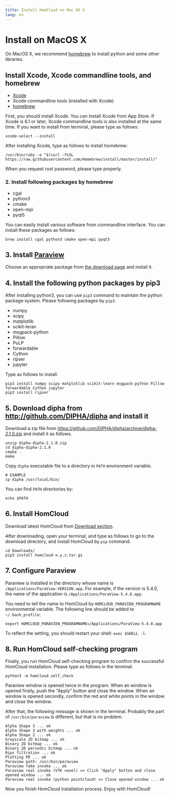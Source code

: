 ```yaml
---
title: Install HomCloud on Mac OS X
lang: en
---
```


# Install on MacOS X

On MacOS X, we recommend [homebrew](https://brew.sh/index_ja.html) 
to install python and some other libraries.

## Install Xcode, Xcode commandline tools, and homebrew

* [Xcode](https://developer.apple.com/jp/xcode/)
* Xcode commandline tools (installed with Xcode)
* [homebrew](https://github.com/Homebrew)

First, you should install Xcode. You can install Xcode from App Store.
If Xcode is 6.1 or later, Xcode commandline tools is also installed at the same time.
If you want to install from terminal, please type as follows:
   
    xcode-select --install

After installing Xcode, type as follows to install homebrew:

    /usr/bin/ruby -e "$(curl -fsSL https://raw.githubusercontent.com/Homebrew/install/master/install)"

When you request root password, please type properly.

### 2. Install following packages by homebrew

* cgal
* python3
* cmake
* open-mpi
* pyqt5

You can easily install various software from commandline interface.
You can install these packages as follows:

    brew install cgal python3 cmake open-mpi pyqt5

## 3. Install [Paraview](https://www.paraview.org/)

Choose an appropriate package from [the download page](https://www.paraview.org/download/)
and install it.

## 4. Install the following python packages by pip3

After installing python3, you can use `pip3` command to maintain
the python package system. Please following packages by `pip3`.

* numpy
* scipy
* matplotlib
* scikit-leran
* msgpack-python
* Pillow
* PuLP
* forwardable
* Cython
* ripser
* jupyter

Type as follows to install:

    pip3 install numpy scipy matplotlib scikit-learn msgpack-python Pillow forwardable Cython jupyter
    pip3 install ripser

## 5. Download dipha from <http://github.com/DIPHA/dipha> and install it

Download a zip file from <https://github.com/DIPHA/dipha/archive/dipha-2.1.0.zip>
and install it as follows.

    unzip dipha-dipha-2.1.0.zip
    cd dipha-dipha-2.1.0
    cmake . 
    make

Copy `dipha` executable file to a directory in `PATH` environment variable.

    # EXAMPLE
    cp dipha /usr/local/bin/

You can find `PATH` directories by:

    echo $PATH

## 6. Install HomCloud 

Download latest HomCloud from [Download section](index.en.html#download).

After downloading, open your terminal, and type as follows to go to the download
directory, and install HomCloud by `pip` command.

    cd Downloads/
    pip3 install homcloud-x.y.z.tar.gz

## 7. Configure Paraview

Paraview is installed in the directory whose name is `/Applications/ParaView-VERSION.app`.
For example, if the version is 5.4.0, the name of the application is
`/Applications/ParaView-5.4.0.app`.

You need to tell the name to HomCloud by `HOMCLOUD_PARAVIEW_PROGRAMNAME`
environmental variable. The following line should be added to `~/.bash_profile`:

    export HOMCLOUD_PARAVIEW_PROGRAMNAME=/Applications/ParaView-5.4.0.app

To reflect the setting, you should restart your shell: `exec $SHELL -l`.

## 8. Run HomCloud self-checking program

Finally, you run HomCloud self-checking program to confirm the successful 
HomCloud installation. Please type as follows in the terminal:

    python3 -m homcloud.self_check

Paraview window is opened twice in the program.
When an window is opened firstly, push the "Apply" button and close the window.
When an window is opened secondly, confirm the red and white points in the window
and close the window.

After that, the following message is shown in the terminal.
Probably the part of `/usr/bin/paraview` is different, but that is no problem.

    Alpha Shape 3 ... ok
    Alpha Shape 3 with weights ... ok
    Alpha Shape 2 ... ok
    Grayscale 2D bitmap ... ok
    Binary 2D bitmap ... ok
    Binary 2D periodic bitmap ... ok
    Rips filtration ... ok
    Plotting PD ... ok
    Paraview path: /usr/bin/paraview
    Paraview fake invoke ... ok
    Paraview real invoke (VTK voxel) => Click "Apply" button and close opened window ... ok
    Paraview real invoke (python pointcloud) => Close opened window ... ok


Now you finish HomCloud installation process. Enjoy with HomCloud!
